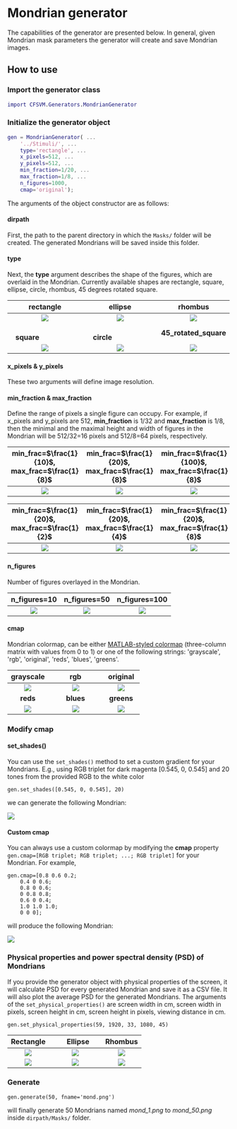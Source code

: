 # Mondrian generator

The capabilities of the generator are presented below. In general, given Mondrian mask parameters the generator will create and save Mondrian images.

## How to use
### Import the generator class
```matlab
import CFSVM.Generators.MondrianGenerator
```

### Initialize the generator object
```matlab
gen = MondrianGenerator( ...
    '../Stimuli/', ...
    type='rectangle', ...
    x_pixels=512, ...
    y_pixels=512, ...
    min_fraction=1/20, ...
    max_fraction=1/8, ...
    n_figures=1000,
    cmap='original');
```

The arguments of the object constructor are as follows: 
#### dirpath
First, the path to the parent directory in which the `Masks/` folder will be created. The generated Mondrians will be saved inside this folder. 

#### type
Next, the **type** argument describes the shape of the figures, which are overlaid in the Mondrian. Currently available shapes are rectangle, square, ellipse, circle, rhombus, 45 degrees rotated square.

rectangle|ellipse|rhombus
:-------------------------:|:-------------------------:|:-------------------------:
![](mondrian_generator/shapes/1_1.png) | ![](mondrian_generator/shapes/2_1.png) | ![](mondrian_generator/shapes/3_1.png)
&emsp;&emsp;&emsp;&emsp;&emsp;**square**&emsp;&emsp;&emsp;&emsp;&emsp; | &emsp;&emsp;&emsp;&emsp;&emsp;&nbsp;&nbsp;**circle**&emsp;&emsp;&emsp;&emsp;&emsp;&nbsp;&nbsp; | **45_rotated_square**
![](mondrian_generator/shapes/4_1.png) | ![](mondrian_generator/shapes/5_1.png) | ![](mondrian_generator/shapes/6_1.png)

#### x_pixels & y_pixels
These two arguments will define image resolution.

#### min_fraction & max_fraction
Define the range of pixels a single figure can occupy. For example, if x_pixels and y_pixels are 512, **min_fraction**  is 1/32 and **max_fraction** is 1/8, then the minimal and the maximal height and width of figures in the Mondrian will be 512/32=16 pixels and 512/8=64 pixels, respectively.

min_frac=$\frac{1}{10}$,<br/>max_frac=$\frac{1}{8}$|min_frac=$\frac{1}{20}$,<br/>max_frac=$\frac{1}{8}$|min_frac=$\frac{1}{100}$,<br/>max_frac=$\frac{1}{8}$
:-------------------------:|:-------------------------:|:-------------------------:
![](mondrian_generator/min_frac/1_10.png) | ![](mondrian_generator/min_frac/1_20.png) | ![](mondrian_generator/min_frac/1_100.png)

min_frac=$\frac{1}{20}$,<br/>max_frac=$\frac{1}{2}$|min_frac=$\frac{1}{20}$,<br/>max_frac=$\frac{1}{4}$|min_frac=$\frac{1}{20}$,<br/>max_frac=$\frac{1}{8}$
:-------------------------:|:-------------------------:|:-------------------------:
![](mondrian_generator/max_frac/1_2.png) | ![](mondrian_generator/max_frac/1_4.png) | ![](mondrian_generator/max_frac/1_8.png)

#### n_figures
Number of figures overlayed in the Mondrian.

n_figures=10|n_figures=50|n_figures=100
:-------------------------:|:-------------------------:|:-------------------------:
![](mondrian_generator/n_figures/10.png) | ![](mondrian_generator/n_figures/50.png) | ![](mondrian_generator/n_figures/100.png)

#### cmap
Mondrian colormap, can be either [MATLAB-styled colormap](https://uk.mathworks.com/help/matlab/ref/colormap.html) (three-column matrix with values from 0 to 1) or one of the following strings: 'grayscale', 'rgb', 'original', 'reds', 'blues', 'greens'.

grayscale | &emsp;&emsp;&nbsp;&nbsp;rgb&emsp;&emsp;&nbsp;&nbsp;| &nbsp;original&nbsp;
:-------------------------:|:-------------------------:|:-------------------------:
![](mondrian_generator/cmaps/gray_1.png) | ![](mondrian_generator/cmaps/rgb_1.png) | ![](mondrian_generator/cmaps/orig_1.png)
**reds** | **blues** | **greens**
![](mondrian_generator/cmaps/reds_1.png) | ![](mondrian_generator/cmaps/blues_1.png) | ![](mondrian_generator/cmaps/greens_1.png)

### Modify cmap
#### set_shades()
You can use the `set_shades()` method to set a custom gradient for your Mondrians.
E.g., using RGB triplet for dark magenta [0.545, 0, 0.545] and 20 tones from the provided RGB to the white color
```
gen.set_shades([0.545, 0, 0.545], 20)
```
we can generate the following Mondrian:

![](mondrian_generator/cmaps/dmagenta_1.png)

#### Custom cmap
You can always use a custom colormap by modifying the **cmap** property `gen.cmap=[RGB triplet; RGB triplet; ...; RGB triplet]` for your Mondrian. For example, 
```
gen.cmap=[0.8 0.6 0.2;
    0.4 0 0.6;
    0.8 0 0.6;
    0 0.8 0.8;
    0.6 0 0.4;
    1.0 1.0 1.0;
    0 0 0];
```
will produce the following Mondrian:

![](mondrian_generator/cmaps/custom_cmap_1.png)

### Physical properties and power spectral density (PSD) of Mondrians
If you provide the generator object with physical properties of the screen, it will calculate PSD for every generated Mondrian and save it as a CSV file. It will also plot the average PSD for the generated Mondrians.
The arguments of the `set_physical_properties()` are screen width in cm, screen width in pixels, screen height in cm, screen height in pixels, viewing distance in cm.
```
gen.set_physical_properties(59, 1920, 33, 1080, 45)
```

Rectangle|&emsp;&emsp;Ellipse&nbsp;&emsp;|Rhombus
:-------------------------:|:-------------------------:|:-------------------------:
![](mondrian_generator/psds/re.png) | ![](mondrian_generator/psds/el.png) | ![](mondrian_generator/psds/rh.png)
![](mondrian_generator/psds/rectangle.png) | ![](mondrian_generator/psds/ellipse.png) | ![](mondrian_generator/psds/rhombus.png)

### Generate
```
gen.generate(50, fname='mond.png')
```
will finally generate 50 Mondrians named *mond_1.png* to *mond_50.png* inside `dirpath/Masks/` folder.